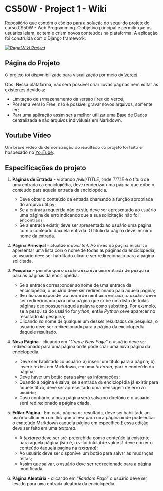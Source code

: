 # CS50W - Project 1 - Wiki

Repositório que contém o código para a solução do segundo projeto do curso CS50W - Web Programming. O objetivo principal é permitir que os usuários leiam, editem e criem novos conteúdos na plataforma. A aplicação foi construída com o Django framework.

[![Page Wiki Project](https://i.ibb.co/CVnmvBX/Opera-Instant-neo-2023-05-25-214413-wiki-cs50w-vercel-app.png)](www.youtube.com/watch?v=u0peDMCmqAE&t)

## Página do Projeto

O projeto foi disponibilizado para visualização por meio do [Vercel](https://wiki-cs50w.vercel.app).

Obs: Nessa plataforma, não será possível criar novas páginas nem editar as existentes devido a:

* Limitação de armazenamento da versão Free do Vercel;
* Por ser a versão Free, não é possível gravar novos arquivos, somente ler;
* Para uma aplicação assim seria melhor utilizar uma Base de Dados centralizada e não arquivos individuais em Markdown.

## Youtube Vídeo

Um breve vídeo de demonstração do resultado do projeto foi feito e hospedado no [YouTube](https://www.youtube.com/watch?v=u0peDMCmqAE&t).

## Especificações do projeto

1. **Páginas de Entrada** - visitando */wiki/TITLE*, onde *TITLE* é o título de uma entrada da enciclopédia, deve renderizar uma página que exibe o conteúdo para aquela entrada da enciclopédia.
    * Deve obter o conteúdo da entrada chamando a função apropriada do arquivo util.py;
    * Se a entrada requerida não existir, deve ser apresentado ao usuário uma página de erro indicando que a sua solicitação não foi encontrada;
    * Se a entrada existir, deve ser apresentado ao usuário uma página com o conteúdo daquela entrada. O título da página deve incluir o nome da entrada.

2. **Página Principal** - atualize *index.html*. Ao invés da página inicíal só apresentar uma lista com o nome de todas as páginas da enciclopédia, ao usuário deve ser habilitado clicar e ser redirecionado para a página solicitada.
    
3. **Pesquisa** - permite que o usuário escreva uma entrada de pesquisa para as páginas da enciclopédia.
    * Se a entrada corresponder ao nome de uma entrada da enciclopédia, o usuário deve ser redirecionado para aquela página; 
    * Se não corresponder ao nome de nenhuma entrada, o usuário deve ser redirecionado para uma página que exibe uma lista de todas páginas que possuem aquela palavra como substring. Por exemplo, se a pesquisa do usuário for *ython*, então *Python* deve aparecer no resultado da pesquisa;
    * Clicando no nome de qualquer um desses resultados de pesquisa, o usuário deve ser redirecionado para a página da enciclopédia daquele resultado.

4. **Nova Página** - clicando em "*Create New Page*” o usuário deve ser redirecionado para uma página onde pode criar uma nova página da enciclopédia.
    * Deve ser habilitado ao usuário: a) inserir um título para a página; b) inserir textos em Markdown, em uma *textarea*,  para o conteúdo da página;
    * Deve haver um botão para salvar as informações;
    * Quando a página é salva, se a entrada da enciclopédia já existir para aquele título, deve ser apresentado uma mensagem de erro ao usuário;
    * Caso contrário, a nova página será salva no diretório e o usuário será redirecionado a página criada.

5. **Editar Página** - Em cada página de resultado, deve ser habilitado ao usuário clicar em um link que o leva para uma página onde pode editar o conteúdo Markdown daquela página em específico.E essa edição deve ser feito em uma *textarea*.
    * A *textarea* deve ser pré-preenchida com o conteúdo já existente para aquela página (isto é, o valor inicial de value já deve conter o conteúdo daquela página na *textarea*);
    * Ao usuário deve ser disponível um botão para salvar as mudanças feitas;
    * Assim que salvar, o usuário deve ser redirecionado para a página modificada.

6. **Página Aleatória** - clicando em “*Random Page*” o usuário deve ser levado para uma entrada aleatória da enciclopédia.
